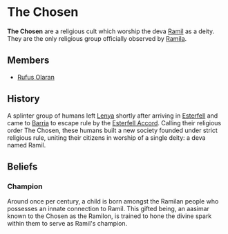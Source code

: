 # The Chosen

**The Chosen** are a religious cult which worship the deva [Ramil](../../ch-3-stories-of-mote/pantheons/ramil.md) as a deity. They are the only religious group officially observed by [Ramila](../../societies/ramila.md).

## Members

- [Rufus Olaran](members/rufus-olaran.md)

## History

A splinter group of humans left [Lenya](../../ch-1-welcome-to-mote/esterfell/lenya/lenya.md) shortly after arriving in [Esterfell](../../ch-1-welcome-to-mote/esterfell/esterfell.md) and came to [Barria](../../ch-1-welcome-to-mote/esterfell/barria.md) to escape rule by the [Esterfell Accord](../../societies/esterfell-accord/esterfell-accord.md). Calling their religious order The Chosen, these humans built a new society founded under strict religious rule, uniting their citizens in worship of a single deity: a deva named Ramil.

## Beliefs

### Champion

Around once per century, a child is born amongst the Ramilan people who possesses an innate connection to Ramil. This gifted being, an aasimar known to the Chosen as the Ramilon, is trained to hone the divine spark within them to serve as Ramil's champion.
